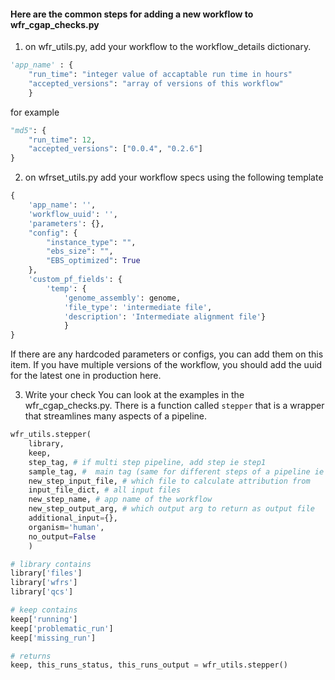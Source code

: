 #### Here are the common steps for adding a new workflow to wfr_cgap_checks.py

1. on wfr_utils.py,  add your workflow to the workflow_details dictionary.

```python
'app_name' : {
    "run_time": "integer value of accaptable run time in hours"
    "accepted_versions": "array of versions of this workflow"
    }
```

for example
```python
"md5": {
    "run_time": 12,
    "accepted_versions": ["0.0.4", "0.2.6"]
}
```

2. on wfrset_utils.py add your workflow specs using the following template

```python
{
    'app_name': '',
    'workflow_uuid': '',
    'parameters': {},
    "config": {
        "instance_type": "",
        "ebs_size": "",
        "EBS_optimized": True
    },
    'custom_pf_fields': {
        'temp': {
            'genome_assembly': genome,
            'file_type': 'intermediate file',
            'description': 'Intermediate alignment file'}
            }
}
```
If there are any hardcoded parameters or configs, you can add them on this item.
If you have multiple versions of the workflow, you should add the uuid for the
latest one in production here.


3. Write your check
You can look at the examples in the wfr_cgap_checks.py. There is a function called
`stepper` that is a wrapper that streamlines many aspects of a pipeline.



```python
wfr_utils.stepper(
    library,
    keep,
    step_tag, # if multi step pipeline, add step ie step1
    sample_tag, #  main tag (same for different steps of a pipeline ie sample)
    new_step_input_file, # which file to calculate attribution from
    input_file_dict, # all input files
    new_step_name, # app name of the workflow
    new_step_output_arg, # which output arg to return as output file
    additional_input={},
    organism='human',
    no_output=False
    )

# library contains
library['files']
library['wfrs']
library['qcs']

# keep contains
keep['running']
keep['problematic_run']
keep['missing_run']

# returns
keep, this_runs_status, this_runs_output = wfr_utils.stepper()
```


```python
```


```python
```
